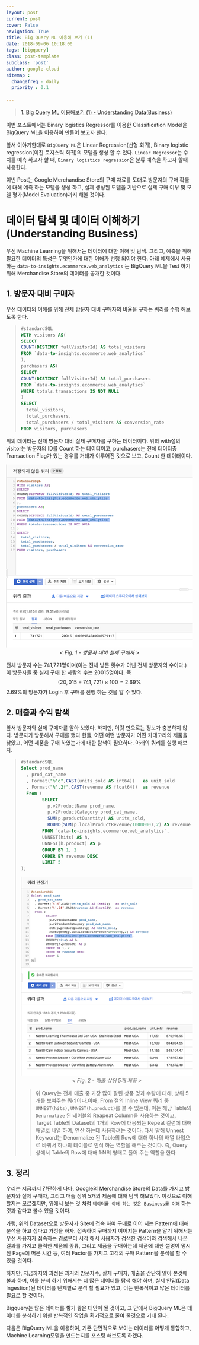 ```yaml
---
layout: post
current: post
cover: False
navigation: True
title: Big Query ML 이용해 보기 (1)
date: 2018-09-06 10:18:00
tags: [bigquery]
class: post-template
subclass: 'post'
author: google-cloud
sitemap :
  changefreq : daily
  priority : 0.1

---
```




> [1. Big Query ML 이용해보기 (1) - Understanding Data(Business)](./Big-Query-ML-Use-(1))



이번 포스트에서는 Binary logistics Regressor를 이용한 Classification Model을 BigQuery ML을 이용하여 만들어 보고자 한다. 



앞서 이야기한대로 `BigQuery ML`은 Linear Regression(선형 회귀), Binary logistic regression(이진 로지스틱 회귀)의 모델을 생성 할 수 있다. `Linear Regressor`는 수치를 예측 하고자 할 때, `Binary logistics regression`은 분류 예측을 하고자 할때 사용한다. 

이번 Post는 Google Merchandise Store의 구매 자료를 토대로 방문자의 구매 확률에 대해 예측 하는 모델을 생성 하고, 실제 생성된 모델을 기반으로 실제 구매 여부 및 모델 평가(Model Evaluation)까지 해볼 것이다. 







# 데이터 탐색 및 데이터 이해하기 (Understanding Business)

 우선 Machine Learning을 위해서는 데이터에 대한 이해 및 탐색. 그리고, 예측을 위해 필요한 데이터의 특성은 무엇인가에 대한 이해가 선행 되어야 한다. 아래 예제에서 사용하는  `data-to-insights.ecommerce.web_analytics` 는 BigQuery ML을 Test 하기 위해 Merchandise Store의 데이터를 공개한 것이다.

## 1. 방문자 대비 구매자

우선 데이터의 이해를 위해 전체 방문자 대비 구매자의 비율을 구하는 쿼리를 수행 해보도록 한다. 



>  
>
> ```sql
> #standardSQL
> WITH visitors AS(
> SELECT
> COUNT(DISTINCT fullVisitorId) AS total_visitors
> FROM `data-to-insights.ecommerce.web_analytics`
> ),
> purchasers AS(
> SELECT
> COUNT(DISTINCT fullVisitorId) AS total_purchasers
> FROM `data-to-insights.ecommerce.web_analytics`
> WHERE totals.transactions IS NOT NULL
> )
> SELECT
>   total_visitors,
>   total_purchasers,
>   total_purchasers / total_visitors AS conversion_rate
> FROM visitors, purchasers
> ```
>
>



 위의 데이터는 전체 방문자 대비 실제 구매자를 구하는 데이터이다. 위의 with절의 visitor는 방문자의 ID를 Count 하는 데이터이고, purchasers는 전체 데이터중 Transaction Flag가 있는 경우를 거래가 이루어진 것으로 보고, Count 한 데이터이다. 

<center>
    <img src="../assets/images/bigquery/Bigquery-ML-1.png"/>
	<br/>
    <em>< Fig. 1 - 방문자 대비 실제 구매자 ></em>
</center>



전체 방문자 수는 741,721명이며(이는 전체 방문 횟수가 아닌 전체 방문자의 수이다.) 이 방문자들 중 실제 구매 한 사람의 수는 20015명이다. 즉 
$$
(20,015\div741,721)\times100 = 2.69\%
$$
2.69%의 방문자가 Login 후 구매를 진행 하는 것을 알 수 있다. 



## 2. 매출과 수익 탐색

앞서 방문자와 실제 구매자를 알아 보았다. 하지만, 이것 만으로는 정보가 충분하지 않다. 방문자가 방문해서 구매를 했다 한들, 어떤 어떤 방문자가 어떤 카테고리의 제품을 찾았고, 어떤 제품을 구매 하였는가에 대한 탐색이 필요하다. 아래의 쿼리를 실행 해보자. 

>  
>
> ```sql
> #standardSQL
> Select prod_name
>   , prod_cat_name
>   , Format("%'d",CAST(units_sold AS int64))   as unit_sold
>   , Format("%'.2f",CAST(revenue AS float64))  as revenue
>   From (
>         SELECT
>           p.v2ProductName prod_name,
>           p.v2ProductCategory prod_cat_name,
>           SUM(p.productQuantity) AS units_sold,
>           ROUND(SUM(p.localProductRevenue/1000000),2) AS revenue
>         FROM `data-to-insights.ecommerce.web_analytics`,
>         UNNEST(hits) AS h,
>         UNNEST(h.product) AS p
>         GROUP BY 1, 2
>         ORDER BY revenue DESC
>         LIMIT 5
> );
> ```
>
>  
>
>
>
> <center>
>     <img src="../assets/images/bigquery/Bigquery-ML-2.png"/>
> 	<br/>
>     <em>< Fig. 2 - 매출 상위 5개 제품 ></em>
> </center>
>
>  
>
> >  위 Query는 전체 매출 중 가장 많이 팔린 상품 명과 수량에 대해, 상위 5개를 보여주는 쿼리이다.이때, From 절의 Inline View 쿼리 중 `UNNEST(hits)`, `UNNEST(h.product)`를 볼 수 있는데, 이는 해당 Table의 `Denormalize` 된 테이블의 Reapeat Column을 사용하는 것이고, Target Table의 Dataset의 1개의 Row에 대응되는 Repeat 컬럼에 대해 배열로 나열 하여, 연산 하는데 사용하려는 것이다. 다시 말해 Unnest Keyword는 Denormalize 된 Table의 Row에 대해 하나의 배열 타입으로 바꿔서 하나의 테이블로 인식 하는 역할을 해주는 것이다. 즉, Query 상에서 Table의 Row에 대해 1:N의 형태로 풀어 주는 역할을 한다. 
>
>



## 3. 정리

우리는 지금까지 간단하게 나마, Google의 Merchandise Store의 Data를 가지고 방문자와 실제 구매자, 그리고 매출 상위 5개의 제품에 대해 탐색 해보았다. 이것으로 이해 할지는 모르겠지만, 위에서 보는 것 처럼 `데이터를 이해 하는 것은 Business를 이해` 하는 것과 같다고 볼수 있을 것이다. 

가령, 위의 Dataset으로 방문자가 Site에 접속 하여 구매로 이어 지는 Pattern에 대해 분석을 하고 싶다고 가정을 하자. 접속하여 구매까지 이어지는 Pattern을 알기 위해서는 우선 사용자가 접속하는 경로부터 시작 해서 사용자가 검색한 검색어와 검색해서 나온 결과를 가지고 클릭한 제품의 종류, 그리고 제품을 구매하는데 제품에 대한 설명이 명시된 Page에 머문 시간 등, 여러 Factor를 가지고 고객의 구매 Pattern을 분석을 할 수 있을 것이다. 

하지만, 지금까지의 과정은 과거의 방문자수, 실제 구매자, 매출을 간단히 알아 본것에 불과 하며, 이를 분석 하기 위해서는 더 많은 데이터를 탐색 해야 하며, 실제 인입(Data Ingestion)된 데이터를 단계별로 분석 할 필요가 있고, 이는 반복적이고 많은 데이터를 필요로 할 것이다. 

Bigquery는 많은 데이터를 쌓기 좋은 대안이 될 것이고, 그 안에서 BigQuery ML은 데이터를 분석하기 위한 반복적인 작업을 획기적으로 줄여 줄것으로 기대 된다. 

다음은 BigQuery ML을 이용하여, 기존 단면적으로 보이는 데이터를 어떻게 통합하고, Machine Learning모델을 만드는지를 포스팅 해보도록 하겠다. 













